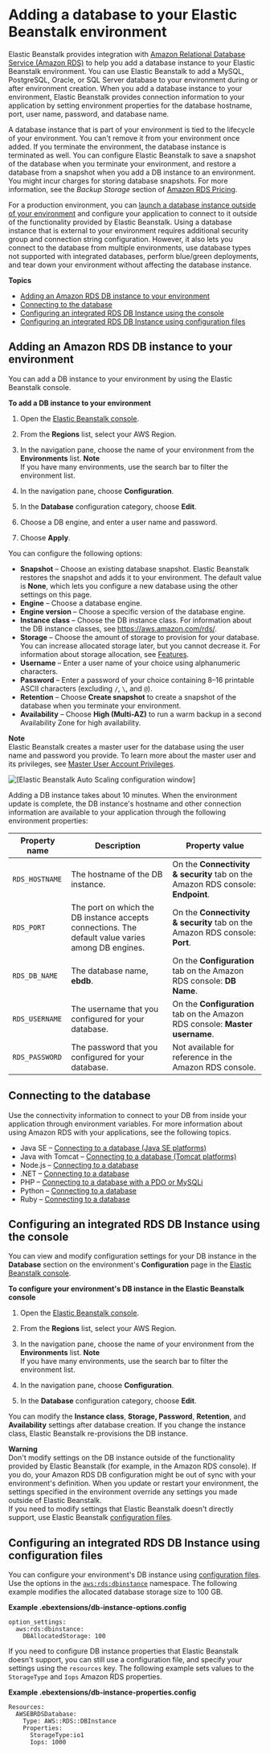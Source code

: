 # Adding a database to your Elastic Beanstalk environment<a name="using-features.managing.db"></a>

Elastic Beanstalk provides integration with [Amazon Relational Database Service \(Amazon RDS\)](https://aws.amazon.com/rds/) to help you add a database instance to your Elastic Beanstalk environment\. You can use Elastic Beanstalk to add a MySQL, PostgreSQL, Oracle, or SQL Server database to your environment during or after environment creation\. When you add a database instance to your environment, Elastic Beanstalk provides connection information to your application by setting environment properties for the database hostname, port, user name, password, and database name\.

A database instance that is part of your environment is tied to the lifecycle of your environment\. You can't remove it from your environment once added\. If you terminate the environment, the database instance is terminated as well\. You can configure Elastic Beanstalk to save a snapshot of the database when you terminate your environment, and restore a database from a snapshot when you add a DB instance to an environment\. You might incur charges for storing database snapshots\. For more information, see the *Backup Storage* section of [Amazon RDS Pricing](https://aws.amazon.com/rds/pricing/)\.

For a production environment, you can [launch a database instance outside of your environment](AWSHowTo.RDS.md) and configure your application to connect to it outside of the functionality provided by Elastic Beanstalk\. Using a database instance that is external to your environment requires additional security group and connection string configuration\. However, it also lets you connect to the database from multiple environments, use database types not supported with integrated databases, perform blue/green deployments, and tear down your environment without affecting the database instance\.

**Topics**
+ [Adding an Amazon RDS DB instance to your environment](#environments-cfg-rds-create)
+ [Connecting to the database](#environments-cfg-rds-connect)
+ [Configuring an integrated RDS DB Instance using the console](#using-features.managing.db.CON)
+ [Configuring an integrated RDS DB Instance using configuration files](#using-features.managing.db.namespace)

## Adding an Amazon RDS DB instance to your environment<a name="environments-cfg-rds-create"></a>

You can add a DB instance to your environment by using the Elastic Beanstalk console\.

**To add a DB instance to your environment**

1. Open the [Elastic Beanstalk console](https://console.aws.amazon.com/elasticbeanstalk).

1. From the **Regions** list, select your AWS Region\.

1. In the navigation pane, choose the name of your environment from the **Environments** list\.
**Note**  
If you have many environments, use the search bar to filter the environment list\.

1. In the navigation pane, choose **Configuration**\.

1. In the **Database** configuration category, choose **Edit**\.

1. Choose a DB engine, and enter a user name and password\.

1. Choose **Apply**\.

You can configure the following options:
+ **Snapshot** – Choose an existing database snapshot\. Elastic Beanstalk restores the snapshot and adds it to your environment\. The default value is **None**, which lets you configure a new database using the other settings on this page\.
+ **Engine** – Choose a database engine\.
+ **Engine version** – Choose a specific version of the database engine\.
+ **Instance class** – Choose the DB instance class\. For information about the DB instance classes, see [https://aws\.amazon\.com/rds/](http://aws.amazon.com/rds/)\.
+ **Storage** – Choose the amount of storage to provision for your database\. You can increase allocated storage later, but you cannot decrease it\. For information about storage allocation, see [Features](https://aws.amazon.com/rds/#features)\.
+ **Username** – Enter a user name of your choice using alphanumeric characters\.
+ **Password** – Enter a password of your choice containing 8–16 printable ASCII characters \(excluding `/`, `\`, and `@`\)\.
+ **Retention** – Choose **Create snapshot** to create a snapshot of the database when you terminate your environment\.
+ **Availability** – Choose **High \(Multi\-AZ\)** to run a warm backup in a second Availability Zone for high availability\.

**Note**  
Elastic Beanstalk creates a master user for the database using the user name and password you provide\. To learn more about the master user and its privileges, see [Master User Account Privileges](https://docs.aws.amazon.com/AmazonRDS/latest/UserGuide/UsingWithRDS.MasterAccounts.html)\.

![\[Elastic Beanstalk Auto Scaling configuration window\]](http://docs.aws.amazon.com/elasticbeanstalk/latest/dg/images/environments-cfg-rds-create.png)

Adding a DB instance takes about 10 minutes\. When the environment update is complete, the DB instance's hostname and other connection information are available to your application through the following environment properties:


| Property name | Description | Property value | 
| --- | --- | --- | 
|  `RDS_HOSTNAME`  |  The hostname of the DB instance\.  |  On the **Connectivity & security** tab on the Amazon RDS console: **Endpoint**\.  | 
|  `RDS_PORT`  |  The port on which the DB instance accepts connections\. The default value varies among DB engines\.  |  On the **Connectivity & security** tab on the Amazon RDS console: **Port**\.  | 
|  `RDS_DB_NAME`  |  The database name, **ebdb**\.  |  On the **Configuration** tab on the Amazon RDS console: **DB Name**\.  | 
|  `RDS_USERNAME`  |  The username that you configured for your database\.  |  On the **Configuration** tab on the Amazon RDS console: **Master username**\.  | 
|  `RDS_PASSWORD`  |  The password that you configured for your database\.  |  Not available for reference in the Amazon RDS console\.  | 

## Connecting to the database<a name="environments-cfg-rds-connect"></a>

Use the connectivity information to connect to your DB from inside your application through environment variables\. For more information about using Amazon RDS with your applications, see the following topics\.
+ Java SE – [Connecting to a database \(Java SE platforms\)](java-rds.md#java-rds-javase)
+ Java with Tomcat – [Connecting to a database \(Tomcat platforms\)](java-rds.md#java-rds-tomcat)
+ Node\.js – [Connecting to a database](create-deploy-nodejs.rds.md#nodejs-rds-connect)
+ \.NET – [Connecting to a database](create_deploy_NET.rds.md#dotnet-rds-connect)
+ PHP – [Connecting to a database with a PDO or MySQLi](create_deploy_PHP.rds.md#php-rds-connect)
+ Python – [Connecting to a database](create-deploy-python-rds.md#python-rds-connect)
+ Ruby – [Connecting to a database](create_deploy_Ruby.rds.md#ruby-rds-connect)

## Configuring an integrated RDS DB Instance using the console<a name="using-features.managing.db.CON"></a>

You can view and modify configuration settings for your DB instance in the **Database** section on the environment's **Configuration** page in the [Elastic Beanstalk console](environments-console.md)\.

**To configure your environment's DB instance in the Elastic Beanstalk console**

1. Open the [Elastic Beanstalk console](https://console.aws.amazon.com/elasticbeanstalk).

1. From the **Regions** list, select your AWS Region\.

1. In the navigation pane, choose the name of your environment from the **Environments** list\.
**Note**  
If you have many environments, use the search bar to filter the environment list\.

1. In the navigation pane, choose **Configuration**\.

1. In the **Database** configuration category, choose **Edit**\.

You can modify the **Instance class**, ****Storage**, Password**, **Retention**, and **Availability** settings after database creation\. If you change the instance class, Elastic Beanstalk re\-provisions the DB instance\.

**Warning**  
Don't modify settings on the DB instance outside of the functionality provided by Elastic Beanstalk \(for example, in the Amazon RDS console\)\. If you do, your Amazon RDS DB configuration might be out of sync with your environment's definition\. When you update or restart your environment, the settings specified in the environment override any settings you made outside of Elastic Beanstalk\.  
If you need to modify settings that Elastic Beanstalk doesn't directly support, use Elastic Beanstalk [configuration files](#using-features.managing.db.namespace)\.

## Configuring an integrated RDS DB Instance using configuration files<a name="using-features.managing.db.namespace"></a>

You can configure your environment's DB instance using [configuration files](ebextensions.md)\. Use the options in the [`aws:rds:dbinstance`](command-options-general.md#command-options-general-rdsdbinstance) namespace\. The following example modifies the allocated database storage size to 100 GB\.

**Example \.ebextensions/db\-instance\-options\.config**  

```
option_settings:
  aws:rds:dbinstance:
    DBAllocatedStorage: 100
```

If you need to configure DB instance properties that Elastic Beanstalk doesn't support, you can still use a configuration file, and specify your settings using the `resources` key\. The following example sets values to the `StorageType` and `Iops` Amazon RDS properties\.

**Example \.ebextensions/db\-instance\-properties\.config**  

```
Resources:
  AWSEBRDSDatabase:
    Type: AWS::RDS::DBInstance
    Properties:
      StorageType:io1
      Iops: 1000
```
